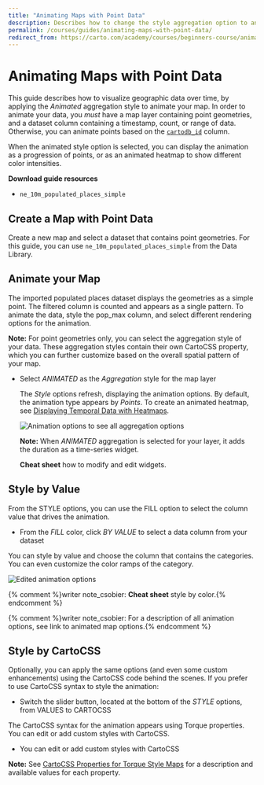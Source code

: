 ```yaml
---
title: "Animating Maps with Point Data"
description: Describes how to change the style aggregation option to animate your map layer with the CARTO Builder.
permalink: /courses/guides/animating-maps-with-point-data/
redirect_from: https://carto.com/academy/courses/beginners-course/animated-maps-with-point-data/
---
```


# Animating Maps with Point Data

This guide describes how to visualize geographic data over time, by applying the _Animated_ aggregation style to animate your map. In order to animate your data, you _must_ have a map layer containing point geometries, and a dataset column containing a timestamp, count, or range of data. Otherwise, you can animate points based on the [`cartodb_id`](https://carto.com/docs/carto-engine/import-api/importing-geospatial-data/#dataset-basics) column.

When the animated style option is selected, you can display the animation as a progression of points, or as an animated heatmap to show different color intensities.

**Download guide resources**

- `ne_10m_populated_places_simple`

## Create a Map with Point Data

Create a new map and select a dataset that contains point geometries. For this guide, you can use `ne_10m_populated_places_simple` from the Data Library.

## Animate your Map

The imported populated places dataset displays the geometries as a simple point. The filtered column is counted and appears as a single pattern. To animate the data, style the pop_max column, and select different rendering options for the animation.

**Note:** For point geometries only, you can select the aggregation style of your data. These aggregation styles contain their own CartoCSS property, which you can further customize based on the overall spatial pattern of your map.

- Select _ANIMATED_ as the _Aggregation_ style for the map layer

	The _Style_ options refresh, displaying the animation options. By default, the animation type appears by _Points_. To create an animated heatmap, see [Displaying Temporal Data with Heatmaps](/academy/courses/guides/displaying-temporal-data-with-heatmaps/).

    <span class="wrap-border"><img src="/academy/img/guides/animated_maps/animation_options.jpg" alt="Animation options to see all aggregation options" /></span>

    **Note:**  When _ANIMATED_ aggregation is selected for your layer, it adds the duration as a time-series widget.  

    **Cheat sheet** how to modify and edit widgets.

## Style by Value

From the STYLE options, you can use the FILL option to select the column value that drives the animation.

- From the _FILL_ color, click _BY VALUE_ to select a data column from your dataset

You can style by value and choose the column that contains the categories. You can even customize the color ramps of the category.

<span class="wrap-border"><img src="/academy/img/guides/animated_maps/edited_animation_options.jpg" alt="Edited animation options" /></span>

{% comment %}writer note_csobier: **Cheat sheet** style by color.{% endcomment %}

{% comment %}writer note_csobier: For a description of all animation options, see link to animated map options.{% endcomment %}

## Style by CartoCSS

Optionally, you can apply the same options (and even some custom enhancements) using the CartoCSS code behind the scenes. If you prefer to use CartoCSS syntax to style the animation:

- Switch the slider button, located at the bottom of the _STYLE_ options, from VALUES to CARTOCSS

The CartoCSS syntax for the animation appears using Torque properties. You can edit or add custom styles with CartoCSS.

- You can edit or add custom styles with CartoCSS

**Note:** See [CartoCSS Properties for Torque Style Maps]( https://carto.com/docs/carto-engine/cartocss/properties-for-torque/) for a description and available values for each property.
